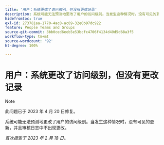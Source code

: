 ```yaml
---
title: '用户：系统更改了访问级别，但没有更改记录'
description: 系统可能无法预测地更改了用户的访问级别。当发生这种情况时，没有可见的更新，并且审核日志中不出现更改。
hidefromtoc: true
exl-id: 273781aa-1770-4ac0-ac09-32e0b97dc922
feature: People Teams and Groups
source-git-commit: 3bb0ced6eeb5e53bcfc4706f4134d40d5d68a3f5
workflow-type: tm+mt
source-wordcount: '92'
ht-degree: 100%

---
```


# 用户：系统更改了访问级别，但没有更改记录

>[!NOTE]
>
>此问题已于 2023 年 4 月 20 日修复。

系统可能无法预测地更改了用户的访问级别。当发生这种情况时，没有可见的更新，并且审核日志中不出现更改。

_首次报告于 2023 年 2 月 18 日。_
